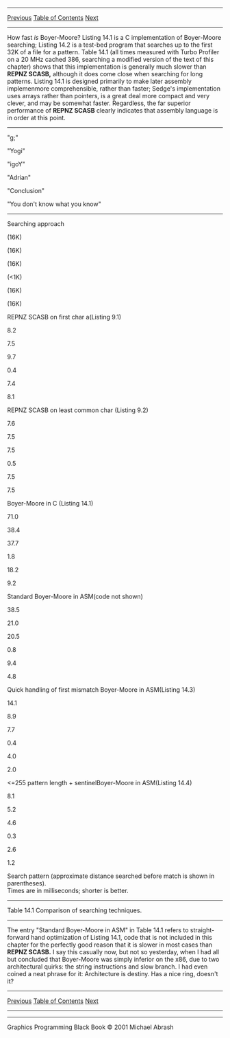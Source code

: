   ------------------------ --------------------------------- --------------------
  [Previous](14-02.html)   [Table of Contents](index.html)   [Next](14-04.html)
  ------------------------ --------------------------------- --------------------

How fast *is* Boyer-Moore? Listing 14.1 is a C implementation of
Boyer-Moore searching; Listing 14.2 is a test-bed program that searches
up to the first 32K of a file for a pattern. Table 14.1 (all times
measured with Turbo Profiler on a 20 MHz cached 386, searching a
modified version of the text of this chapter) shows that this
implementation is generally much slower than **REPNZ SCASB,** although
it does come close when searching for long patterns. Listing 14.1 is
designed primarily to make later assembly implemenmore comprehensible,
rather than faster; Sedge's implementation uses arrays rather than
pointers, is a great deal more compact and very clever, and may be
somewhat faster. Regardless, the far superior performance of **REPNZ
SCASB** clearly indicates that assembly language is in order at this
point.

* * * * *

"g;"

"Yogi"

"igoY"

"Adrian"

"Conclusion"

"You don't know what you know"

* * * * *

Searching approach

(16K)

(16K)

(16K)

(\<1K)

(16K)

(16K)

REPNZ SCASB on first char a(Listing 9.1)

8.2

7.5

9.7

0.4

7.4

8.1

REPNZ SCASB on least common char (Listing 9.2)

7.6

7.5

7.5

0.5

7.5

7.5

Boyer-Moore in C (Listing 14.1)

71.0

38.4

37.7

1.8

18.2

9.2

Standard Boyer-Moore in ASM(code not shown)

38.5

21.0

20.5

0.8

9.4

4.8

Quick handling of first mismatch Boyer-Moore in ASM(Listing 14.3)

14.1

8.9

7.7

0.4

4.0

2.0

\<=255 pattern length + sentinelBoyer-Moore in ASM(Listing 14.4)

8.1

5.2

4.6

0.3

2.6

1.2

Search pattern (approximate distance searched before match is shown in
parentheses).\
 Times are in milliseconds; shorter is better.

* * * * *

Table 14.1 Comparison of searching techniques.

* * * * *

The entry "Standard Boyer-Moore in ASM" in Table 14.1 refers to
straight-forward hand optimization of Listing 14.1, code that is not
included in this chapter for the perfectly good reason that it is slower
in most cases than **REPNZ SCASB.** I say this casually now, but not so
yesterday, when I had all but concluded that Boyer-Moore was simply
inferior on the x86, due to two architectural quirks: the string
instructions and slow branch. I had even coined a neat phrase for it:
Architecture is destiny. Has a nice ring, doesn't it?

  ------------------------ --------------------------------- --------------------
  [Previous](14-02.html)   [Table of Contents](index.html)   [Next](14-04.html)
  ------------------------ --------------------------------- --------------------

* * * * *

Graphics Programming Black Book © 2001 Michael Abrash
